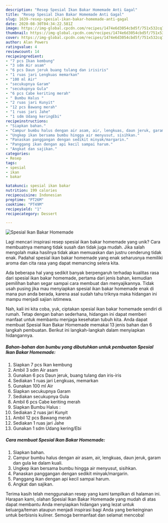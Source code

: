 ```yaml
---
description: "Resep Spesial Ikan Bakar Homemade Anti Gagal"
title: "Resep Spesial Ikan Bakar Homemade Anti Gagal"
slug: 1639-resep-spesial-ikan-bakar-homemade-anti-gagal
date: 2020-08-30T04:34:22.581Z
image: https://img-global.cpcdn.com/recipes/1474e6d3054cbd5f/751x532cq70/spesial-ikan-bakar-homemade-foto-resep-utama.jpg
thumbnail: https://img-global.cpcdn.com/recipes/1474e6d3054cbd5f/751x532cq70/spesial-ikan-bakar-homemade-foto-resep-utama.jpg
cover: https://img-global.cpcdn.com/recipes/1474e6d3054cbd5f/751x532cq70/spesial-ikan-bakar-homemade-foto-resep-utama.jpg
author: Alan Powers
ratingvalue: 4
reviewcount: 14
recipeingredient:
- "7 pcs Ikan kembung"
- "3 sdm Air asam"
- "6 pcs Daun jeruk buang tulang dan irisiris"
- "1 ruas jari Lengkuas memarkan"
- "100 ml Air"
- "secukupnya Garam"
- "secukupnya Gula"
- "6 pcs Cabe keriting merah"
- " Bumbu Halus "
- "2 ruas jari Kunyit"
- "12 pcs Bawang merah"
- "1 ruas jari Jahe"
- "1 sdm Udang keringEbi"
recipeinstructions:
- "Siapkan bahan."
- "Campur bumbu halus dengan air asam, air, lengkuas, daun jeruk, garam dan gula ke dalam kuali."
- "Ungkep ikan bersama bumbu hingga air menyusut, sisihkan."
- "Panaskan panggangan dengan sedikit minyak/margarin."
- "Panggang ikan dengan api kecil sampai harum."
- "Angkat dan sajikan."
categories:
- Resep
tags:
- spesial
- ikan
- bakar

katakunci: spesial ikan bakar 
nutrition: 199 calories
recipecuisine: Indonesian
preptime: "PT26M"
cooktime: "PT49M"
recipeyield: "1"
recipecategory: Dessert

---
```



![Spesial Ikan Bakar Homemade](https://img-global.cpcdn.com/recipes/1474e6d3054cbd5f/751x532cq70/spesial-ikan-bakar-homemade-foto-resep-utama.jpg)

Lagi mencari inspirasi resep spesial ikan bakar homemade yang unik? Cara membuatnya memang tidak susah dan tidak juga mudah. Jika salah mengolah maka hasilnya tidak akan memuaskan dan justru cenderung tidak enak. Padahal spesial ikan bakar homemade yang enak seharusnya memiliki aroma dan cita rasa yang dapat memancing selera kita.



Ada beberapa hal yang sedikit banyak berpengaruh terhadap kualitas rasa dari spesial ikan bakar homemade, pertama dari jenis bahan, kemudian pemilihan bahan segar sampai cara membuat dan menyajikannya. Tidak usah pusing jika mau menyiapkan spesial ikan bakar homemade enak di mana pun anda berada, karena asal sudah tahu triknya maka hidangan ini mampu menjadi sajian istimewa.


Nah, kali ini kita coba, yuk, ciptakan spesial ikan bakar homemade sendiri di rumah. Tetap dengan bahan sederhana, hidangan ini dapat memberi manfaat untuk membantu menjaga kesehatan tubuh kita. Anda dapat membuat Spesial Ikan Bakar Homemade memakai 13 jenis bahan dan 6 langkah pembuatan. Berikut ini langkah-langkah dalam menyiapkan hidangannya.

<!--inarticleads1-->

##### Bahan-bahan dan bumbu yang dibutuhkan untuk pembuatan Spesial Ikan Bakar Homemade:

1. Siapkan 7 pcs Ikan kembung
1. Ambil 3 sdm Air asam
1. Gunakan 6 pcs Daun jeruk, buang tulang dan iris-iris
1. Sediakan 1 ruas jari Lengkuas, memarkan
1. Gunakan 100 ml Air
1. Siapkan secukupnya Garam
1. Sediakan secukupnya Gula
1. Ambil 6 pcs Cabe keriting merah
1. Siapkan  Bumbu Halus :
1. Sediakan 2 ruas jari Kunyit
1. Ambil 12 pcs Bawang merah
1. Sediakan 1 ruas jari Jahe
1. Gunakan 1 sdm Udang kering/Ebi




<!--inarticleads2-->

##### Cara membuat Spesial Ikan Bakar Homemade:

1. Siapkan bahan.
1. Campur bumbu halus dengan air asam, air, lengkuas, daun jeruk, garam dan gula ke dalam kuali.
1. Ungkep ikan bersama bumbu hingga air menyusut, sisihkan.
1. Panaskan panggangan dengan sedikit minyak/margarin.
1. Panggang ikan dengan api kecil sampai harum.
1. Angkat dan sajikan.




Terima kasih telah menggunakan resep yang kami tampilkan di halaman ini. Harapan kami, olahan Spesial Ikan Bakar Homemade yang mudah di atas dapat membantu Anda menyiapkan hidangan yang lezat untuk keluarga/teman ataupun menjadi inspirasi bagi Anda yang berkeinginan untuk berbisnis kuliner. Semoga bermanfaat dan selamat mencoba!
